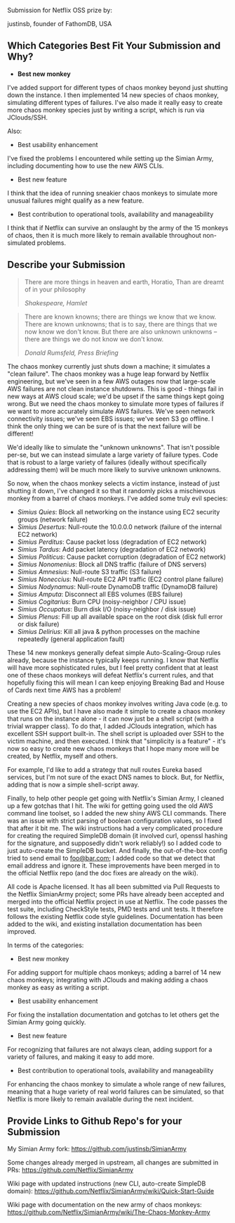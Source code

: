 Submission for Netflix OSS prize by:

justinsb, founder of FathomDB, USA

## Which Categories Best Fit Your Submission and Why?

* **Best new monkey**

I've added support for different types of chaos monkey beyond just shutting down the instance.  I then implemented 14 new species of chaos monkey, simulating different types of failures.
I've also made it really easy to create more chaos monkey species just by writing a script, which is run via JClouds/SSH.

Also:
* Best usability enhancement

I've fixed the problems I encountered while setting up the Simian Army, including documenting how to use the new AWS CLIs.

* Best new feature

I think that the idea of running sneakier chaos monkeys to simulate more unusual failures might qualify as a new feature.

* Best contribution to operational tools, availability and manageability	

I think that if Netflix can survive an onslaught by the army of the 15 monkeys of chaos, then it is much more likely to remain available throughout non-simulated problems.


## Describe your Submission

> There are more things in heaven and earth, Horatio,
> Than are dreamt of in your philosophy
> 
> _Shakespeare, Hamlet_

> There are known knowns; there are things we know that we know.
> There are known unknowns; that is to say, there are things that we now know we don't know.
> But there are also unknown unknowns – there are things we do not know we don't know.
>
> _Donald Rumsfeld, Press Briefing_

The chaos monkey currently just shuts down a machine; it simulates a "clean failure".  The chaos monkey was a huge leap forward by Netflix engineering, but we've seen in a few AWS outages now that large-scale AWS failures are not clean instance shutdowns.  This is good - things fail in new ways at AWS cloud scale; we'd be upset if the same things kept going wrong.  But we need the chaos monkey to simulate more types of failures if we want to more accurately simulate AWS failures.  We've seen network connectivity issues; we've seen EBS issues; we've seen S3 go offline.  I think the only thing we can be sure of is that the next failure will be different!

We'd ideally like to simulate the "unknown unknowns".  That isn't possible per-se, but we can instead simulate a large variety of failure types.  Code that is robust to a large variety of failures (ideally without specifically addressing them) will be much more likely to survive unknown unknowns.

So now, when the chaos monkey selects a victim instance, instead of just shutting it down, I've changed it so that it randomly picks a mischievous monkey from a barrel of chaos monkeys.  I've added some truly evil species:

* _Simius Quies_: Block all networking on the instance using EC2 security groups (network failure)
* _Simius Desertus_: Null-route the 10.0.0.0 network (failure of the internal EC2 network)
* _Simius Perditus_: Cause packet loss (degradation of EC2 network)
* _Simius Tardus_: Add packet latency (degradation of EC2 network)
* _Simius Politicus_: Cause packet corruption (degradation of EC2 network)
* _Simius Nonomenius_: Block all DNS traffic (failure of DNS servers)
* _Simius Amnesius_: Null-route S3 traffic (S3 failure)
* _Simius Noneccius_: Null-route EC2 API traffic (EC2 control plane failure)
* _Simius Nodynamus_: Null-route DynamoDB traffic (DynamoDB failure)
* _Simius Amputa_: Disconnect all EBS volumes (EBS failure)
* _Simius Cogitarius_: Burn CPU (noisy-neighbor / CPU issue)
* _Simius Occupatus_: Burn disk I/O (noisy-neighbor / disk issue)
* _Simius Plenus_: Fill up all available space on the root disk (disk full error or disk failure)
* _Simius Delirius_: Kill all java & python processes on the machine repeatedly (general application fault)

These 14 new monkeys generally defeat simple Auto-Scaling-Group rules already, because the instance typically keeps running.  I know that Netflix will have more sophisticated rules, but I feel pretty confident that at least one of these chaos monkeys will defeat Netflix's current rules, and that hopefully fixing this will mean I can keep enjoying Breaking Bad and House of Cards next time AWS has a problem!

Creating a new species of chaos monkey involves writing Java code (e.g. to use the EC2 APIs), but I have also made it simple to create a chaos monkey that runs on the instance alone - it can now just be a shell script (with a trivial wrapper class).  To do that, I added JClouds integration, which has excellent SSH support built-in.  The shell script is uploaded over SSH to the victim machine, and then executed.  I think that "simplicity is a feature" - it's now so easy to create new chaos monkeys that I hope many more will be created, by Netflix, myself and others.

For example, I'd like to add a strategy that null routes Eureka based services, but I'm not sure of the exact DNS names to block.  But, for Netflix, adding that is now a simple shell-script away.

Finally, to help other people get going with Netflix's Simian Army, I cleaned up a few gotchas that I hit.  The wiki for getting going used the old AWS command line toolset, so I added the new shiny AWS CLI commands.  There was an issue with strict parsing of boolean configuration values, so I fixed that after it bit me.  The wiki instructions had a very complicated procedure for creating the required SimpleDB domain (it involved curl, openssl hashing for the signature, and supposedly didn't work reliably!) so I added code to just auto-create the SimpleDB bucket.  And finally, the out-of-the-box config tried to send email to foo@bar.com; I added code so that we detect that email address and ignore it.  These improvements have been merged in to the official Netflix repo (and the doc fixes are already on the wiki).

All code is Apache licensed.  It has all been submitted via Pull Requests to the Netflix SimianArmy project; some PRs have already been accepted and merged into the official Netflix project in use at Netflix. 
The code passes the test suite, including CheckStyle tests, PMD tests and unit tests.  It therefore follows the existing Netflix code style guidelines.  Documentation has been added to the wiki, and existing installation documentation has been improved.

In terms of the categories:

* Best new monkey

For adding support for multiple chaos monkeys; adding a barrel of 14 new chaos monkeys; integrating with JClouds and making adding a chaos monkey as easy as writing a script.

* Best usability enhancement

For fixing the installation documentation and gotchas to let others get the Simian Army going quickly.

* Best new feature

For recognizing that failures are not always clean, adding support for a variety of failures, and making it easy to add more.

* Best contribution to operational tools, availability and manageability	

For enhancing the chaos monkey to simulate a whole range of new failures, meaning that a huge variety of real world failures can be simulated, so that Netflix is more likely to remain available during the next incident.

## Provide Links to Github Repo's for your Submission

My Simian Army fork:
https://github.com/justinsb/SimianArmy

Some changes already merged in upstream, all changes are submitted in PRs:
https://github.com/Netflix/SimianArmy

Wiki page with updated instructions (new CLI, auto-create SimpleDB domain):
https://github.com/Netflix/SimianArmy/wiki/Quick-Start-Guide

Wiki page with documentation on the new army of chaos monkeys:
https://github.com/Netflix/SimianArmy/wiki/The-Chaos-Monkey-Army

